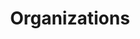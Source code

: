 ---
layout: "organization/section.html"
title: "Organizations"
pagination:
  data: organizations
  size: 100
  alias: organization
permalink: "organizations/"
---